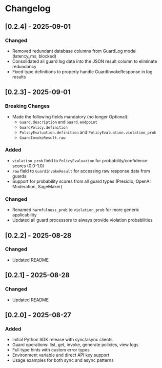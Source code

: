 # Changelog

## [0.2.4] - 2025-09-01

### Changed
- Removed redundant database columns from GuardLog model (latency_ms, blocked)
- Consolidated all guard log data into the JSON result column to eliminate redundancy
- Fixed type definitions to properly handle GuardInvokeResponse in log results

## [0.2.3] - 2025-09-01

### Breaking Changes
- Made the following fields mandatory (no longer Optional):
  - `Guard.description` and `Guard.endpoint`
  - `GuardPolicy.definition`
  - `PolicyEvaluation.definition` and `PolicyEvaluation.violation_prob`
  - `GuardInvokeResult.raw`

### Added
- `violation_prob` field to `PolicyEvaluation` for probability/confidence scores (0.0-1.0)
- `raw` field to `GuardInvokeResult` for accessing raw response data from guards
- Support for probability scores from all guard types (Presidio, OpenAI Moderation, SageMaker)

### Changed
- Renamed `harmfulness_prob` to `violation_prob` for more generic applicability
- Updated all guard processors to always provide violation probabilities

## [0.2.2] - 2025-08-28

### Changed
- Updated README

## [0.2.1] - 2025-08-28

### Changed
- Updated README

## [0.2.0] - 2025-08-27

### Added
- Initial Python SDK release with sync/async clients
- Guard operations: list, get, invoke, generate policies, view logs
- Full type hints with custom error types
- Environment variable and direct API key support
- Usage examples for both sync and async patterns